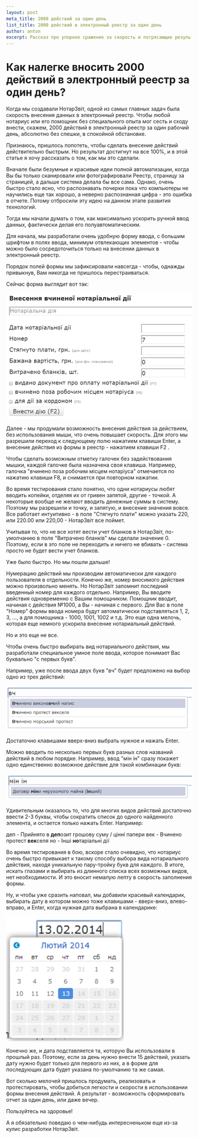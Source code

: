 ```yaml
---
layout: post
meta_title: 2000 действий за один день
list_title: 2000 действий в электронный реестр за один день
author: anton
excerpt: Рассказ про упорное сражение за скорость и потрясающие результаты, которые превзошли все наши ожидания.
---
```


# Как налегке вносить 2000 действий в электронный реестр за один день?

Когда мы создавали НотарЗвіт, одной из самых главных задач была скорость внесения данных в электронный реестр. Чтобы любой нотариус или его помощник без специального опыта мог сесть и сходу внести, скажем, 2000 действий в электронный реестр за один рабочий день, абсолютно без спешки, в спокойной обстановке.

Признаюсь, пришлось попотеть, чтобы сделать внесение действий действительно быстрым. Но результат достигнут на все 100%, и в этой статье я хочу рассказать о том, как мы это сделали.

Вначале были безумные и красивые идеи полной автоматизации, когда Вы бы только сканировали или фотографировали Реестр, страницу за страницей, а дальше система делала бы все сама. Однако, очень быстро стало ясно, что распознавать почерки пока что компьютеры не научились еще так хорошо, а неверно распознанная цифра - это ошибка в отчете. Потому отбросили эту идею на данном этапе развития технологий.

Тогда мы начали думать о том, как максимально ускорить ручной ввод данных, фактически делая его полуавтоматическим.

Для начала, мы разработали очень удобную форму ввода, с большим шрифтом в полях ввода, минимум отвлекающих элементов - чтобы можно было сосредоточиться только на внесении данных в электронный реестр.

Порядок полей формы мы зафиксировали навсегда - чтобы, однажды привыкнув, Вам никогда не пришлось перестраиваться.

Сейчас форма выглядит вот так:

<img class="img-responsive img-thumbnail" src="/img/2014/02/13/enter-notary-act-form.png" />

Далее - мы продумали возможность внесения действия за действием, без использования мыши, что очень повышает скорость. Для этого мы разрешили переход к следующему полю  нажатием клавиши Enter, а внесение действия из формы в реестр - нажатием клавиши F2 .

Чтобы сделать возможным отметку галочек без задействования мышки, каждой галочке была назначена своя клавиша. Например, галочка "вчинено поза робочим місцем нотаріуса" отмечается по нажатию клавиши F8, и снимается при повторном нажатии.

Во время тестирования стало понятно, что одни нотариусы любят вводить копейки, отделяя их от гривен запятой, другие - точкой. А некоторые вообще не желают вводить денежные суммы в систему. Поэтому мы разрешили и точку, и запятую, и внесение значения вовсе. Все работает интуитивно - в поле "Стягнуто плати" можно указать 220, или 220.00 или 220,00 - НотарЗвіт все поймет.

Учитывая то, что не все хотят вести учет бланков в НотарЗвіт, по-умолчанию в поле "Витрачено бланків" мы сделали значение 0. Поэтому, если в это поле не переходить и ничего не вбивать - система просто не будет вести учет бланков.

Уже было быстро. Но мы пошли дальше!

Нумерацию действий мы производим автоматически для каждого пользователя в отдельности. Конечно же, номер вносимого действия можно произвольно менять. Но НотарЗвіт запомнит последний введенный номер для каждого отдельно. Например, Вы вводите действия одновременно с Вашим помощником. Помощник вводит, начиная с действия №1000, а Вы - начиная с первого. Для Вас в поле "Номер" формы ввода номера будут автоматически подставляться 1, 2, 3, ..., а для помощника - 1000, 1001, 1002 и т.д. Это еще одна мелочь, которая еще немного ускорила внесение нотариальный действий.

Но и это еще не все.

Чтобы очень быстро выбирать вид нотариального действия, мы разработали специальное умное поле ввода, которое понимает Вас буквально "с первых букв".

Например, уже после ввода двух букв "вч" будет предложено на выбор одно из трех действий:

<img class="img-responsive img-thumbnail" src="/img/2014/02/13/notary-act-by-two-letters.png" />

Достаточно клавишами вверх-вниз выбрать нужное и нажать Enter.

Можно вводить по несколько первых букв разных слов названий действий в любом порядке.
Например, ввод "мін ін" сразу покажет одно единственно возможное действие для такой комбинации букв:

<img class="img-responsive img-thumbnail" src="/img/2014/02/13/notary-act-by-two-words.png" />

Удивительным оказалось то, что для многих видов действий достаточно ввести 2-3 буквы,
чтобы сократить список до одного найденного элемента, и остается только нажать Enter. Например:

деп - Прийнято в **деп**озит грошову суму / цінні папери
век - Вчинено протест **век**селя
но - Інші **но**таріальні дії

Во время тестирования в бою, вскоре стало очевидно, что нотариус очень быстро привыкает к такому способу выбора вида нотариального действия, находя уникальную пару-тройку букв для каждого. В итоге, искать глазами и выбирать из длинного списка всех возможных видов, нет необходимости. И это вносит немалую лепту в скорость заполнения формы.

Ну, и чтобы уже сразить наповал, мы добавили красивый календарик, выбирать дату в котором можно тоже клавишами - вверх-вниз, влево-вправо, и Enter, когда нужная дата выбрана в календарике:

<img class="img-responsive img-thumbnail" src="/img/2014/02/13/calendar.png" />

Конечно же, и дата подставляется та, которую Вы использовали в прошлый раз. Поэтому, если за день нужно внести 15 действий, указать дату нужно будет только для первого из них, а в форме для последующих дата будет указана по-умолчанию та же самая.

Вот сколько мелочей пришлось продумать, реализовать и протестировать, чтобы добиться легкости и скорости в использовании формы внесения действий. А результат - возможность сформировать отчет за один день, или даже вечер.

Пользуйтесь на здоровье!

А я обязательно поведаю о чем-нибудь интересненьком еще из-за кулис разработки НотарЗвіт.

